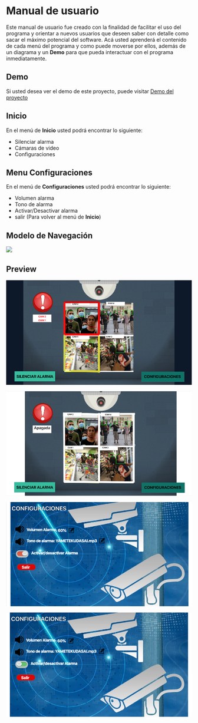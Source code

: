 # Manual de usuario
Este manual de usuario fue creado con la finalidad de facilitar el uso del programa y orientar a nuevos usuarios que deseen saber con detalle como sacar el máximo potencial del software. Acá usted aprenderá el contenido de cada menú del programa y como puede moverse por ellos, además de un diagrama y un **Demo** para que pueda interactuar con el programa inmediatamente.

## Demo
Si usted desea ver el demo de este proyecto, puede visitar [Demo del proyecto](https://drive.google.com/drive/folders/1Uqnloj1RgeDTE--mkgo7rjpL8jrsFSHX?usp=sharing)

## Inicio
En el menú de **Inicio** usted podrá encontrar lo siguiente:
* Silenciar alarma
* Cámaras de video
* Configuraciones 

## Menu Configuraciones
En el menú de **Configuraciones** usted podrá encontrar lo siguiente:
* Volumen alarma
* Tono de alarma
* Activar/Desactivar alarma
* salir (Para volver al menú de **Inicio**)


## Modelo de Navegación

![](./ModeloDeNavegación.png)

## Preview

![](./1.png)

![](./2.png)

![](./3.png)

![](./4.png)
